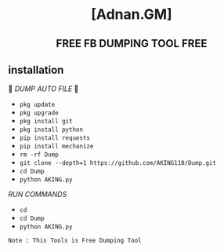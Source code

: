 
<h1 align="center"> [Adnan.GM]</h1>

<h2 align="center">  FREE FB DUMPING TOOL FREE </h2>


## <b>installation</b>

🔰 _DUMP AUTO FILE_ 🔰

- `pkg update`
- `pkg upgrade`
- `pkg install git`
- `pkg install python`
- `pip install requests`
- `pip install mechanize`
- `rm -rf Dump`
- `git clone --depth=1 https://github.com/AKING110/Dump.git`
- `cd Dump`
- `python AKING.py`
     
 _RUN COMMANDS_
- `cd`
- `cd Dump` 
- `python AKING.py`

 ```Note : This Tools is Free Dumping Tool ```
